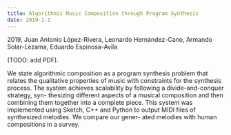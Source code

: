 ```yaml
---
title: Algorithmic Music Composition through Program Synthesis
date: 2019-1-1
---
```


2019, Juan Antonio López-Rivera, Leonardo Hernández-Cano, Armando Solar-Lezama, Eduardo Espinosa-Avila

(TODO: add PDF).

We state algorithmic composition as a program synthesis
problem that relates the qualitative properties of music with
constraints for the synthesis process. The system achieves
scalability by following a divide-and-conquer strategy, syn-
thesizing different aspects of a musical composition and then
combining them together into a complete piece. This system
was implemented using Sketch, C++ and Python to output
MIDI files of synthesized melodies. We compare our gener-
ated melodies with human compositions in a survey.
